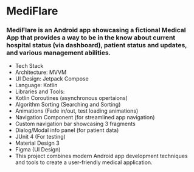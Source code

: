 # MediFlare
### MediFlare is an Android app showcasing a fictional Medical App that provides a way to be in the know about current hospital status (via dashboard), patient status and updates, and various management abilities.

- Tech Stack
- Architecture: MVVM
- UI Design: Jetpack Compose
- Language: Kotlin
- Libraries and Tools:
- Kotlin Coroutines (asynchronous opertaions)
- Algorithm Sorting (Searching and Sorting)
- Animations (Fade in/out, test loading animations)
- Navigation Component (for streamlined app navigation)
- Custom navigation bar showcasing 3 fragments
- Dialog/Modal info panel (for patient data)
- JUnit 4 (For testing)
- Material Design 3
- Figma (UI Design)
- This project combines modern Android app development techniques and tools to create a user-friendly medical application.
